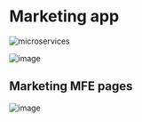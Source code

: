 # Marketing app

![microservices](https://github.com/chagins/microfrontends/assets/46863533/f6debf3d-720b-474f-90d0-1bbcb0a3713f)

![image](https://github.com/chagins/microfrontends/assets/46863533/3f82f713-9e0f-499a-a249-ecbf32e2dc17)

## Marketing MFE pages

![image](https://github.com/chagins/microfrontends/assets/46863533/62776a7e-43f3-447f-8d3f-03b5d35dbc39)
